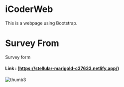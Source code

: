 # iCoderWeb
This is a webpage using Bootstrap.
# Survey From
Survey form 

#### Link : [https://stellular-marigold-c37633.netlify.app/)
![thumb3](https://user-images.githubusercontent.com/107136799/206872819-a92a8af0-471c-4ab4-b451-cdf09d03b355.jpg)
